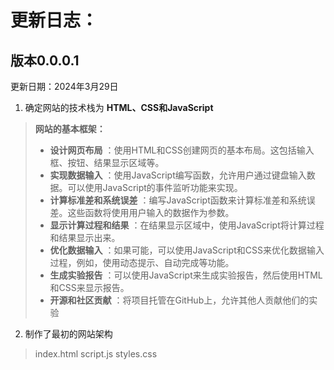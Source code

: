 # 更新日志：


## 版本0.0.0.1

更新日期：2024年3月29日

1. 确定网站的技术栈为 **HTML、CSS和JavaScript**

> **网站的基本框架：**
>
> * **设计网页布局** ：使用HTML和CSS创建网页的基本布局。这包括输入框、按钮、结果显示区域等。
> * **实现数据输入** ：使用JavaScript编写函数，允许用户通过键盘输入数据。可以使用JavaScript的事件监听功能来实现。
> * **计算标准差和系统误差** ：编写JavaScript函数来计算标准差和系统误差。这些函数将使用用户输入的数据作为参数。
> * **显示计算过程和结果** ：在结果显示区域中，使用JavaScript将计算过程和结果显示出来。
> * **优化数据输入** ：如果可能，可以使用JavaScript和CSS来优化数据输入过程，例如，使用动态提示、自动完成等功能。
> * **生成实验报告** ：可以使用JavaScript来生成实验报告，然后使用HTML和CSS来显示报告。
> * **开源和社区贡献** ：将项目托管在GitHub上，允许其他人贡献他们的实验

2. 制作了最初的网站架构

> index.html
> script.js
> styles.css
